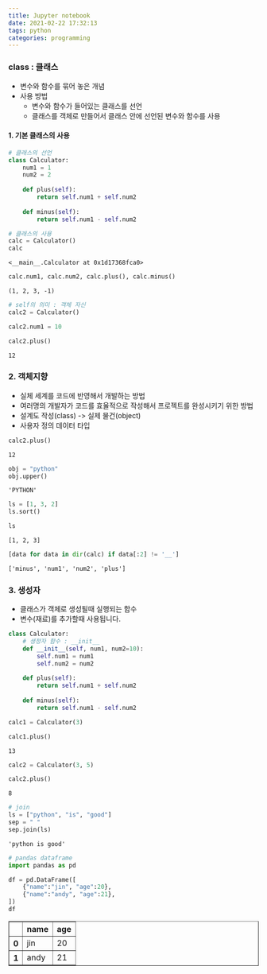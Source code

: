 ```yaml
---
title: Jupyter notebook
date: 2021-02-22 17:32:13
tags: python
categories: programming
---
```



### class : 클래스
- 변수와 함수를 묶어 놓은 개념
- 사용 방법
    - 변수와 함수가 들어있는 클래스를 선언
    - 클래스를 객체로 만들어서 클래스 안에 선언된 변수와 함수를 사용

#### 1. 기본 클래스의 사용


```python
# 클래스의 선언
class Calculator:
    num1 = 1
    num2 = 2
    
    def plus(self):
        return self.num1 + self.num2
    
    def minus(self):
        return self.num1 - self.num2
```


```python
# 클래스의 사용
calc = Calculator()
calc
```




    <__main__.Calculator at 0x1d17368fca0>




```python
calc.num1, calc.num2, calc.plus(), calc.minus()
```




    (1, 2, 3, -1)




```python
# self의 의미 : 객체 자신
calc2 = Calculator()
```


```python
calc2.num1 = 10
```


```python
calc2.plus()
```




    12



### 2. 객체지향
- 실체 세계를 코드에 반영해서 개발하는 방법
- 여러명의 개발자가 코드를 효율적으로 작성해서 프로젝트를 완성시키기 위한 방법
- 설계도 작성(class) -> 실제 물건(object)
- 사용자 정의 데이터 타입


```python
calc2.plus()
```




    12




```python
obj = "python"
obj.upper()
```




    'PYTHON'




```python
ls = [1, 3, 2]
ls.sort()
```


```python
ls
```




    [1, 2, 3]




```python
[data for data in dir(calc) if data[:2] != '__']
```




    ['minus', 'num1', 'num2', 'plus']



### 3. 생성자
- 클래스가 객체로 생성될때 실행되는 함수
- 변수(재료)를 추가할때 사용됩니다.


```python
class Calculator:
    # 생정자 함수 : __init__
    def __init__(self, num1, num2=10):
        self.num1 = num1
        self.num2 = num2
    
    def plus(self):
        return self.num1 + self.num2
    
    def minus(self):
        return self.num1 - self.num2
```


```python
calc1 = Calculator(3)
```


```python
calc1.plus()
```




    13




```python
calc2 = Calculator(3, 5)
```


```python
calc2.plus()
```




    8




```python
# join
ls = ["python", "is", "good"]
sep = " "
sep.join(ls)
```




    'python is good'




```python
# pandas dataframe
import pandas as pd
```


```python
df = pd.DataFrame([
    {"name":"jin", "age":20}, 
    {"name":"andy", "age":21},
])
df
```




<div>
<style scoped>
    .dataframe tbody tr th:only-of-type {
        vertical-align: middle;
    }

    .dataframe tbody tr th {
        vertical-align: top;
    }

    .dataframe thead th {
        text-align: right;
    }
</style>
<table border="1" class="dataframe">
  <thead>
    <tr style="text-align: right;">
      <th></th>
      <th>name</th>
      <th>age</th>
    </tr>
  </thead>
  <tbody>
    <tr>
      <th>0</th>
      <td>jin</td>
      <td>20</td>
    </tr>
    <tr>
      <th>1</th>
      <td>andy</td>
      <td>21</td>
    </tr>
  </tbody>
</table>
</div>




```python

```
